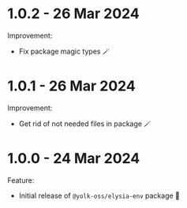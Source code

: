 # 1.0.2 - 26 Mar 2024

Improvement:

-   Fix package magic types 🪄

# 1.0.1 - 26 Mar 2024

Improvement:

-   Get rid of not needed files in package 🪄

# 1.0.0 - 24 Mar 2024

Feature:

-   Initial release of `@yolk-oss/elysia-env` package 🎉
